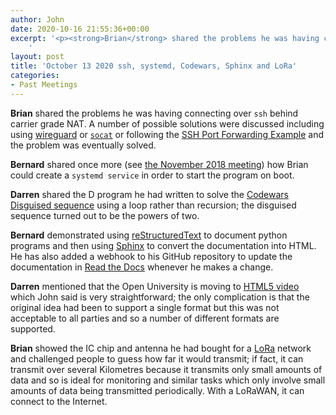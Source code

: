 ```yaml
---
author: John
date: 2020-10-16 21:55:36+00:00
excerpt: '<p><strong>Brian</strong> shared the problems he was having connecting over <code>ssh</code> behind carrier grade NAT. A number of possible solutions were discussed including using <a href="https://www.wireguard.com/" type="text/html" role="link">wireguard</a> or <a href="https://www.redhat.com/sysadmin/getting-started-socat" type="text/html" role="link"><code>socat</code></a> or following the <a href="https://www.ssh.com/ssh/tunneling/example" type="text/html" role="link">SSH Port Forwarding Example</a> and the problem was eventually solved.</p>
	'
layout: post
title: 'October 13 2020 ssh, systemd, Codewars, Sphinx and LoRa'
categories:
- Past Meetings
---
```


<p><strong>Brian</strong> shared the problems he was having connecting over <code>ssh</code> behind carrier grade NAT. A number of possible solutions were discussed including using <a href="https://www.wireguard.com/" type="text/html" role="link">wireguard</a> or <a href="https://www.redhat.com/sysadmin/getting-started-socat" type="text/html" role="link"><code>socat</code></a> or following the <a href="https://www.ssh.com/ssh/tunneling/example" type="text/html" role="link">SSH Port Forwarding Example</a> and the problem was eventually solved.</p><p><strong>Bernard</strong> shared once more (see <a href="http://bradlug.co.uk/blog/2018/11/16/november-13-2018-systemd-vokoscreen-itstuff-meet" type="text/html" role="link">the November 2018 meeting</a>) how Brian could create a <code>systemd service</code> in order to start the program on boot.</p><p><strong>Darren</strong> shared the D program he had written to solve the <a href="https://www.codewars.com/kata/563f0c54a22b9345bf000053" type="text/html" role="link">Codewars Disguised sequence</a> using a loop rather than recursion; the disguised sequence turned out to be the powers of two.</p><p><strong>Bernard</strong> demonstrated using <a href="https://en.wikipedia.org/wiki/ReStructuredText" type="text/html" role="link">reStructuredText</a> to document python programs and then using <a href="https://www.sphinx-doc.org/en/master/index.html" type="text/html" role="link">Sphinx</a> to convert the documentation into HTML. He has also added a webhook to his GitHub repository to update the documentation in <a href="https://readthedocs.org/" type="text/html" role="link">Read the Docs</a> whenever he makes a change.</p><p><strong>Darren</strong> mentioned that the Open University is moving to <a href="https://en.wikipedia.org/wiki/HTML5_video" type="text/html" role="link">HTML5 video</a> which John said is very straightforward; the only complication is that the original idea had been to support a single format but this was not acceptable to all parties and so a number of different formats are supported.</p><p><strong>Brian</strong> showed the IC chip and antenna he had bought for a <a href="https://en.wikipedia.org/wiki/LoRa" type="text/html" role="link">LoRa</a> network and challenged people to guess how far it would transmit; if fact, it can transmit over several Kilometres because it transmits only small amounts of data and so is ideal for monitoring and similar tasks which only involve small amounts of data being transmitted periodically. With a LoRaWAN, it can connect to the Internet.</p>
